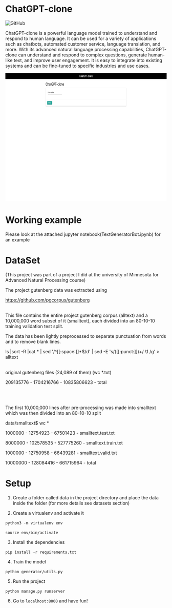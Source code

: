 # ChatGPT-clone
![GitHub](https://img.shields.io/github/license/kazifarhan199/ChatGPT-clone)

ChatGPT-clone is a powerful language model trained to understand and respond to human language. It can be used for a variety of applications such as chatbots, automated customer service, language translation, and more. With its advanced natural language processing capabilities, ChatGPT-clone can understand and respond to complex questions, generate human-like text, and improve user engagement. It is easy to integrate into existing systems and can be fine-tuned to specific industries and use cases.

<img src="./assets/desktop-screenshot.png" alt="phone DesktopExample" height="400"/>

# Working example
Please look at the attached jupyter notebook(TextGeneratorBot.ipynb) for an example

# DataSet
(This project was part of a project I did at the university of Minnesota for Advanced Natural Processing course)

The project gutenberg data was extracted using 

https://github.com/pgcorpus/gutenberg
<br><br>

This file contains the entire project gutenberg corpus (alltext) and a 10,000,000 word subset of it (smalltext), each divided into an 80-10-10 training validation test split.

The data has been lightly preprocessed to separate punctuation from words and to remove blank lines.

ls |sort -R |cat * | sed '/^[[:space:]]*$/d' | sed -E 's/([[:punct:]])+/ \1 /g'   > alltext
<br><br>

original gutenberg files (24,089 of them) (wc *.txt)

209135776 - 1704216766 - 10835806623 - total

<br><br>

The first 10,000,000 lines after pre-processing was made into smalltext which was then divided into an 80-10-10 split


data/smalltext$ wc *

  1000000 - 12754923 - 67501423 - smalltext.test.txt

  8000000 - 102578535 - 527775260 - smalltext.train.txt

  1000000 - 12750958 - 66439281 - smalltext.valid.txt

 10000000 - 128084416 - 661715964 - total


# Setup

1. Create a folder called data in the project directory and place the data inside the folder (for more details see datasets section)

2. Create a virtualenv and activate it 
```
python3 -m virtualenv env
```
```
source env/bin/activate
```

3. Install the dependencies
```
pip install -r requirements.txt
```

4. Train the model 
```
python generator/utils.py
```

5. Run the project
```
python manage.py runserver
```

6. Go to `localhost:8000` and have fun!
